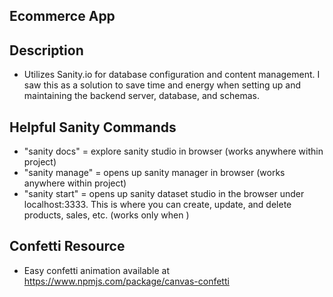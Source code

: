 ## Ecommerce App

## Description
- Utilizes Sanity.io for database configuration and content management.  I saw this as a solution to save time and energy when setting up and maintaining the backend server, database, and schemas.

## Helpful Sanity Commands
- "sanity docs" = explore sanity studio in browser (works anywhere within project)
- "sanity manage" = opens up sanity manager in browser (works anywhere within project)
- "sanity start" = opens up sanity dataset studio in the browser under localhost:3333.  This is where you can create, update, and delete products, sales, etc. (works only when )

## Confetti Resource
- Easy confetti animation available at https://www.npmjs.com/package/canvas-confetti

